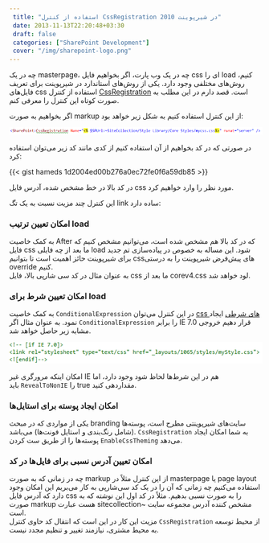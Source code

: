 ```yaml
---
 title: "استفاده از کنترل CssRegistration در شیرپوینت 2010" 
 date: 2013-11-13T22:20:48+03:30
 draft: false 
 categories: ["SharePoint Development"]
 cover: "/img/sharepoint-logo.png"
---
```




چه در یک masterpage، چه در یک وب پارت، اگر بخواهیم فایل css ای را load کنیم، روش‌های مختلفی وجود دارد. یکی از روش‌های استاندارد در شیرپوینت برای تعریف فایل‌های css استفاده از کنترل [CssRegistration](http://msdn.microsoft.com/en-us/library/microsoft.sharepoint.webcontrols.cssregistration(office.14).aspx) است. قصد دارم در این مطلب به صورت کوتاه این کنترل را معرفی کنم.



اگر بخواهیم به صورت markup از این کنترل استفاده کنیم به شکل زیر خواهد بود:



![](/oldimg/cssregsitration1.png)



در صورتی که در کد بخواهیم از آن استفاده کنیم از کدی مانند کد زیر می‌توان استفاده کرد:


{{< gist hameds 1d2004ed00b276a0ec72fe0f6a59db85 >}}



در کد بالا در خط مشخص شده، آدرس فایل css مورد نظر را وارد خواهیم کرد.



این کنترل چند مزیت نسبت به یک تگ link ساده دارد:



### امکان تعیین ترتیب load



به کمک خاصیت After که در کد بالا هم مشخص شده است، می‌توانیم مشخص کنیم که فایل css ما بعد از چه فایلی load شود. این مساله به خصوص در پیاده‌سازی تم جدید برای شیرپوینت حائز اهمیت است تا بتوانیم css‌های پیش‌فرض شیرپوینت را به درستی override کنیم.  
به عنوان مثال در کد سی شارپی بالا، فایل css ما بعد از corev4.css لود خواهد شد.



### امکان تعیین شرط برای load



به کمک خاصیت `ConditionalExpression` در این کنترل می‌توان [css های شرطی](http://www.conditional-css.com/usage) ایجاد نمود. به عنوان مثال اگر `ConditionalExpression` را برابر IE 7.0 قرار دهیم خروجی مشابه زیر حاصل خواهد شد.



![](/oldimg/cssregsitration2.png)



امکان اینکه مرورگری غیر IE هم در این شرط‌ها لحاظ شود وجود دارد، اما باید `RevealToNonIE` را true مقداردهی کنید.



### امکان ایجاد پوسته برای استایل‌ها



یکی از مواردی که در مبحث branding سایت‌های شیرپوینتی مطرح است، پوسته‌ها (شامل رنگ‌بندی و استایل فونت‌ها) می‌باشد. `CssRegistration` به شما امکان ایجاد پوسته‌ها را از طریق ست کردن `EnableCssTheming` می‌دهد.



### امکان تعیین آدرس نسبی برای فایل‌ها در کد



چه در زمانی که به صورت markup از این کنترل مثلاً در masterpage یا page layout استفاده می‌کنیم چه زمانی که آن را در یک کد سی‌شارپی به کار می‌بریم این امکان وجود دارد که آدرس فایل css را به صورت نسبی بدهیم. مثلاً در کد اول این نوشته که به صورت markup هست عبارت sitecollection~ مشخص کننده آدرس مجموعه سایت است.   
مزیت این کار در این است که انتقال کد حاوی کنترل `CssRegistration‌` از محیط توسعه به محیط مشتری، نیازمند تغییر و تنظیم مجدد نیست.


